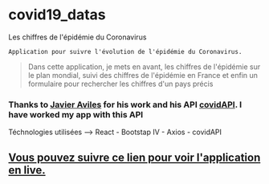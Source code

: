 # covid19_datas

Les chiffres de l'épidémie du Coronavirus

`Application pour suivre l'évolution de l'épidémie du Coronavirus.`

> Dans cette application, je mets en avant, les chiffres de l'épidémie sur le plan mondial, suivi des chiffres de l'épidémie en France et enfin un formulaire pour rechercher les chiffres d'un pays précis

### Thanks to [Javier Aviles](https://github.com/javieraviles) for his work and his API [covidAPI](https://github.com/javieraviles/covidAPI). I have worked my app with this API

Téchnologies utilisées --> React - Bootstap IV - Axios - covidAPI

## [Vous pouvez suivre ce lien pour voir l'application en live.](https://parad0xj.github.io/covid19_datas/)
